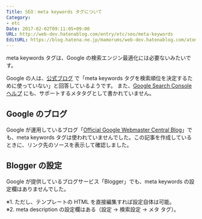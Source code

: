 ```yaml
---
Title: SEO：meta keywords タグについて
Category:
- etc
Date: 2017-02-02T09:11:05+09:00
URL: http://web-dev.hatenablog.com/entry/etc/seo/meta-keywords
EditURL: https://blog.hatena.ne.jp/mamorums/web-dev.hatenablog.com/atom/entry/10328749687212536661
---
```


meta keywords タグは、Google の検索エンジン最適化には必要ないみたいです。

Google の人は、[公式ブログ](https://webmasters.googleblog.com/2009/09/google-does-not-use-keywords-meta-tag.html) で「meta keywords タグを検索順位を決定するために使っていない」と回答しているようです。
また、[Google Search Console ヘルプ](https://support.google.com/webmasters/answer/79812?hl=ja) にも、サポートするメタタグとして書かれていません。


## Google のブログ
Google が運用しているブログ「[Official Google Webmaster Central Blog](https://webmasters.googleblog.com/)」でも、meta keywords タグは使われていませんでした。この記事を作成しているときに、リンク先のソースを表示して確認しました。


## Blogger の設定
Google が提供しているブログサービス「Blogger」でも、meta keywords の設定欄はありませんでした。

※1. ただし、テンプレートの HTML を直接編集すれば設定自体は可能。  
※2. meta description の設定欄はある（設定 → 検索設定 → メタ タグ）。  
